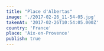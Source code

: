```yaml
---
title: "Place d'Albertas"
image: './2017-02-26_11-54-05.jpg'
takenAt: '2017-02-26T10:54:05.000Z'
country: 'France'
place: 'Aix-en-Provence'
publish: true
---
```

